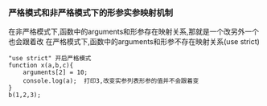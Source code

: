 ### 严格模式和非严格模式下的形参实参映射机制
在非严格模式下,函数中的arguments和形参存在映射关系,那就是一个改另外一个也会跟着改
在严格模式下,函数中的arguments和形参不存在映射关系(use strict)

```
"use strict" 开启严格模式
function x(a,b,c){
	arguments[2] = 10;
	console.log(a);  打印3,改变实参列表形参的值并不会跟着变
}
b(1,2,3);  
```